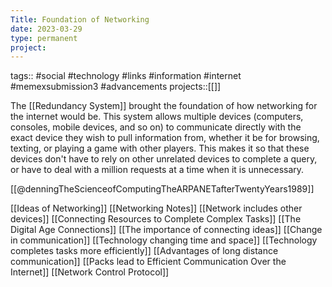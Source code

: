 ```yaml
---
Title: Foundation of Networking
date: 2023-03-29
type: permanent
project:
---
```


tags::  #social #technology #links #information #internet #memexsubmission3 #advancements 
projects::[[]]

The [[Redundancy System]] brought the foundation of how networking for the internet would be. This system allows multiple devices (computers, consoles, mobile devices, and so on) to communicate directly with the exact device they wish to pull information from, whether it be for browsing, texting, or playing a game with other players. This makes it so that these devices don't have to rely on other unrelated devices to complete a query, or have to deal with a million requests at a time when it is unnecessary.

[[@denningTheScienceofComputingTheARPANETafterTwentyYears1989]]

[[Ideas of Networking]]
[[Networking Notes]]
[[Network includes other devices]]
[[Connecting Resources to Complete Complex Tasks]]
[[The Digital Age Connections]]
[[The importance of connecting ideas]]
[[Change in communication]]
[[Technology changing time and space]]
[[Technology completes tasks more efficiently]]
[[Advantages of long distance communication]]
[[Packs lead to Efficient Communication Over the Internet]]
[[Network Control Protocol]]